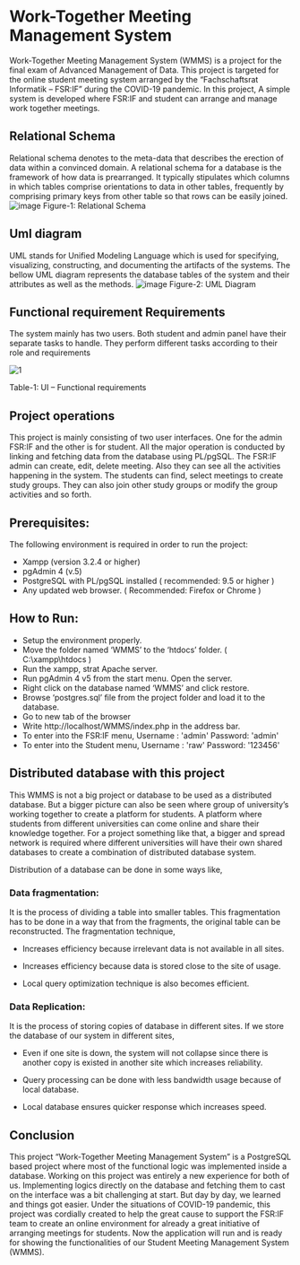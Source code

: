 # Work-Together Meeting Management System
 Work-Together Meeting Management System (WMMS) is a project for the final exam of Advanced 
Management of Data. This project is targeted for the online student meeting system arranged by the 
“Fachschaftsrat Informatik – FSR:IF” during the COVID-19 pandemic. In this project, A simple system 
is developed where FSR:IF and student can arrange and manage work together meetings.

## Relational Schema
Relational schema denotes to the meta-data that describes the erection of data within a convinced 
domain. A relational schema for a database is the framework of how data is prearranged. It typically 
stipulates which columns in which tables comprise orientations to data in other tables, frequently by 
comprising primary keys from other table so that rows can be easily joined.
![image](https://github.com/ArafatTheGoldenBoy/Work-Together-Meeting-Management-System/assets/8183410/dc3f7e9b-647e-4e09-979b-cfeb543a7202)
Figure-1: Relational Schema

## Uml diagram
UML stands for Unified Modeling Language which is used for specifying, visualizing, constructing, and 
documenting the artifacts of the systems. The bellow UML diagram represents the database tables 
of the system and their attributes as well as the methods.
![image](https://github.com/ArafatTheGoldenBoy/Work-Together-Meeting-Management-System/assets/8183410/7ac79d57-9280-4582-8fb8-717e16fec528)
Figure-2: UML Diagram

## Functional requirement Requirements
The system mainly has two users. Both student and admin panel have their separate tasks to handle. They perform different tasks according to their role and requirements

![1](https://github.com/ArafatTheGoldenBoy/Work-Together-Meeting-Management-System/assets/8183410/cee69bb9-b857-4ae7-926a-96754cca7cc8)

Table-1: UI – Functional requirements


## Project operations
This project is mainly consisting of two user interfaces. One for the admin FSR:IF and the other is for student. All the major operation is conducted by linking and fetching data from the database using PL/pgSQL. The FSR:IF admin can create, edit, delete meeting. Also they can see all the activities happening in the system. The students can find, select meetings to create study groups. They can also join other study groups or modify the group activities and so forth.

## Prerequisites:
The following environment is required in order to run the project:
- Xampp (version 3.2.4 or higher)
- pgAdmin 4 (v.5)
- PostgreSQL with PL/pgSQL installed ( recommended: 9.5 or higher )
- Any updated web browser. ( Recommended: Firefox or Chrome )

## How to Run:
- Setup the environment properly.
- Move the folder named ‘WMMS’ to the ‘htdocs’ folder. ( C:\xampp\htdocs )
- Run the xampp, strat Apache server.
- Run pgAdmin 4 v5 from the start menu. Open the server.
- Right click on the database named ‘WMMS’ and click restore.
- Browse ‘postgres.sql’ file from the project folder and load it to the database.
- Go to new tab of the browser
- Write http://localhost/WMMS/index.php in the address bar.
- To enter into the FSR:IF menu, Username : 'admin' Password: 'admin'
- To enter into the Student menu, Username : 'raw' Password: '123456'

## Distributed database with this project
This WMMS is not a big project or database to be used as a distributed database. But a bigger picture can also be seen where group of university’s working together to create a platform for students. A platform where students from different universities can come online and share their knowledge together. For a project something like that, a bigger and spread network is required where different universities will have their own shared databases to create a combination of distributed database system.

Distribution of a database can be done in some ways like,

### Data fragmentation:
It is the process of dividing a table into smaller tables. This fragmentation has to be done in a way that from the fragments, the original table can be reconstructed. The fragmentation technique,
-	Increases efficiency because irrelevant data is not available in all sites.
*	Increases efficiency because data is stored close to the site of usage.
+	Local query optimization technique is also becomes efficient.

### Data Replication:
It is the process of storing copies of database in different sites. If we store the database of our system in different sites,
-	Even if one site is down, the system will not collapse since there is another copy is existed in another site which increases reliability.
*	Query processing can be done with less bandwidth usage because of local database.
+	Local database ensures quicker response which increases speed.

## Conclusion
This project “Work-Together Meeting Management System” is a PostgreSQL based project where most of the functional logic was implemented inside a database. Working on this project was entirely a new experience for both of us. Implementing logics directly on the database and fetching them to cast on the interface was a bit challenging at start. But day by day, we learned and things got easier. Under the situations of COVID-19 pandemic, this project was cordially created to help the great cause to support the FSR:IF team to create an online environment for already a great initiative of arranging meetings for students.
Now the application will run and is ready for showing the functionalities of our Student Meeting Management System (WMMS).
